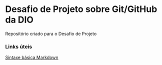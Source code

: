 # Desafio de Projeto sobre Git/GitHub da DIO
Repositório criado para o Desafio de Projeto

### Links úteis
[Sintaxe básica Markdown](https://www.markdownguide.org/basic-syntax/) 
